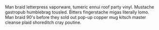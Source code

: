 Man braid letterpress vaporware, tumeric ennui roof party vinyl. Mustache gastropub humblebrag tousled. Bitters fingerstache migas literally lomo. Man braid 90's before they sold out pop-up copper mug kitsch master cleanse plaid shoreditch cray poutine.